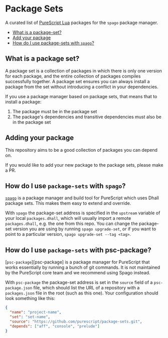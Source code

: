 # Package Sets

A curated list of [PureScript Lua](https://github.com/Unisay/purescript-lua) packages for the `spago` package manager.

- [What is a package-set?](#what-is-a-package-set)
- [Add your package](#adding-your-package)
- [How do I use package-sets with `spago`?](#how-do-i-use-package-sets-with-spago)

## What is a package set?

A package set is a collection of packages in which there is only one version for each package, and the entire collection of packages compiles successfully together. A package set ensures you can always install a package from the set without introducing a conflict in your dependencies.

If you use a package manager based on package sets, that means that to install a package:

1. The package must be in the package set
2. The package's dependencies and transitive dependencies must also be in the package set

## Adding your package

This repository aims to be a good collection of packages you can depend on.

If you would like to add your new package to the package sets, please make a PR.

## How do I use `package-sets` with `spago`?

[`spago`][spago] is a package manager and build tool for PureScript which uses Dhall package sets. This makes them easy to extend and override.

With `spago` the package-set address is specified in the `upstream` variable of your local `packages.dhall`, which will usually import a remote `packages.dhall`, e.g. the one from this repo. You can change the package-set version you are using by running `spago upgrade-set`, or if you want to point to a particular version, `spago upgrade-set --tag <tag>`.

## How do I use `package-sets` with psc-package?

[`psc-package`][psc-package] is a package manager for PureScript that works essentially by running a bunch of git commands. It is not maintained by the PureScript core team and we recommend using Spago instead.

With `psc-package` the package-set address is set in the `source` field of a `psc-package.json` file, which should list the URL of a repository with a `packages.json` file in the root (such as this one). Your configuration should look something like this:

```json
{
  "name": "project-name",
  "set": "set-name",
  "source": "https://github.com/purescript/package-sets.git",
  "depends": ["aff", "console", "prelude"]
}
```

[spago]: https://github.com/purescript/spago
